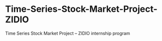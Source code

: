 # Time-Series-Stock-Market-Project-ZIDIO
Time Series Stock Market Project – ZIDIO internship program 
